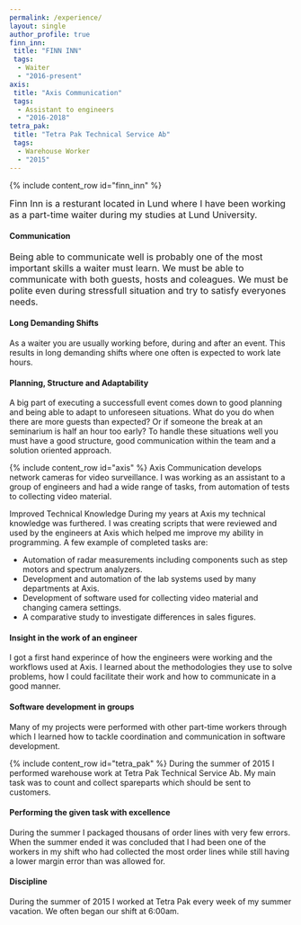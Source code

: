 ```yaml
---
permalink: /experience/
layout: single
author_profile: true
finn_inn:
 title: "FINN INN"
 tags: 
  - Waiter
  - "2016-present"
axis:
 title: "Axis Communication"
 tags: 
  - Assistant to engineers
  - "2016-2018"
tetra_pak:
 title: "Tetra Pak Technical Service Ab"
 tags: 
  - Warehouse Worker
  - "2015"
---
```


{% include content_row id="finn_inn" %}

<span style="font-size: 16px; line-height: normal;">
Finn Inn is a resturant located in Lund where I have been working as a part-time waiter during my studies at Lund University.
</span>

<h4>Communication</h4>
<span style="font-size: 16px; line-height: normal;">
Being able to communicate well is probably one of the most important skills a waiter must learn. We must be able to communicate with both guests, 
hosts and coleagues. We must be polite even during stressfull situation and try to satisfy everyones needs.
</span>

<h4>Long Demanding Shifts</h4>
As a waiter you are usually working before, during and after an event. This results in long demanding shifts where one often is expected to work late hours.

<h4>Planning, Structure and Adaptability </h4>
A big part of executing a successfull event comes down to good planning and being able to adapt to unforeseen situations. 
What do you do when there are more guests than expected? Or if someone the break at an seminarium is half an hour too early?
To handle these situations well you must have a good structure, good communication within the team and a solution oriented approach. 
</span>


{% include content_row id="axis" %}
Axis Communication develops network cameras for video surveillance. 
I was working as an assistant to a group of engineers and had a wide range of tasks, from automation of tests to collecting video material. 

Improved Technical Knowledge
During my years at Axis my technical knowledge was furthered. I was creating scripts that were reviewed and used by the engineers at Axis which helped me 
improve my ability in programming. A few example of completed tasks are:
- Automation of radar measurements including components such as step motors and spectrum analyzers. 
- Development and automation of the lab systems used by many departments at Axis. 
- Development of software used for collecting video material and changing camera settings.
- A comparative study to investigate differences in sales figures.

#### Insight in the work of an engineer
I got a first hand experince of how the engineers were working and the workflows used at Axis. I learned about the methodologies they use to solve problems,
how I could facilitate their work and how to communicate in a good manner.

#### Software development in groups 
Many of my projects were performed with other part-time workers through which I learned how to tackle coordination and communication in software development. 

{% include content_row id="tetra_pak" %}
During the summer of 2015 I performed warehouse work at Tetra Pak Technical Service Ab. 
My main task was to count and collect spareparts which should be sent to customers. 

#### Performing the given task with excellence
During the summer I packaged thousans of order lines with very few errors. When the summer ended it was concluded that I had been one of the workers in
my shift who had collected the most order lines while still having a lower margin error than was allowed for.

#### Discipline
During the summer of 2015 I worked at Tetra Pak every week of my summer vacation. We often began our shift at 6:00am.
</span>
